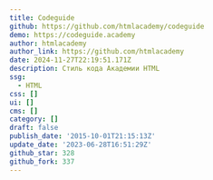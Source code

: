 ```yaml
---
title: Codeguide
github: https://github.com/htmlacademy/codeguide
demo: https://codeguide.academy
author: htmlacademy
author_link: https://github.com/htmlacademy
date: 2024-11-27T22:19:51.171Z
description: Стиль кода Академии HTML
ssg:
  - HTML
css: []
ui: []
cms: []
category: []
draft: false
publish_date: '2015-10-01T21:15:13Z'
update_date: '2023-06-28T16:51:29Z'
github_star: 328
github_fork: 337
---
```

